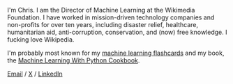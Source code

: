 I'm Chris. I am the Director of Machine Learning at the Wikimedia Foundation. I have worked in mission-driven technology companies and non-profits for over ten years, including disaster relief, healthcare, humanitarian aid, anti-corruption, conservation, and (now) free knowledge. I fucking love Wikipedia.

I'm probably most known for my [machine learning flashcards](https://machinelearningflashcards.com) and my book, the [Machine Learning With Python Cookbook](https://www.amazon.com/Machine-Learning-Python-Cookbook-Preprocessing/dp/1491989386).

[Email](mailto:cralbon@gmail.com) / [X](https://x.com/chrisalbon) / [LinkedIn](https://www.linkedin.com/in/chrisralbon/)
